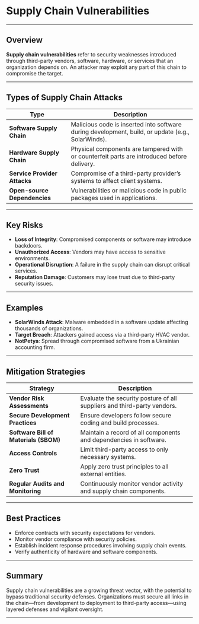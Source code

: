 # Supply Chain Vulnerabilities

---

## Overview

**Supply chain vulnerabilities** refer to security weaknesses introduced through third-party vendors, software, hardware, or services that an organization depends on. An attacker may exploit any part of this chain to compromise the target.

---

## Types of Supply Chain Attacks

| Type                         | Description |
|------------------------------|-------------|
| **Software Supply Chain**     | Malicious code is inserted into software during development, build, or update (e.g., SolarWinds). |
| **Hardware Supply Chain**     | Physical components are tampered with or counterfeit parts are introduced before delivery. |
| **Service Provider Attacks**  | Compromise of a third-party provider’s systems to affect client systems. |
| **Open-source Dependencies**  | Vulnerabilities or malicious code in public packages used in applications. |

---

## Key Risks

- **Loss of Integrity**: Compromised components or software may introduce backdoors.
- **Unauthorized Access**: Vendors may have access to sensitive environments.
- **Operational Disruption**: A failure in the supply chain can disrupt critical services.
- **Reputation Damage**: Customers may lose trust due to third-party security issues.

---

## Examples

- **SolarWinds Attack**: Malware embedded in a software update affecting thousands of organizations.
- **Target Breach**: Attackers gained access via a third-party HVAC vendor.
- **NotPetya**: Spread through compromised software from a Ukrainian accounting firm.

---

## Mitigation Strategies

| Strategy                          | Description |
|----------------------------------|-------------|
| **Vendor Risk Assessments**       | Evaluate the security posture of all suppliers and third-party vendors. |
| **Secure Development Practices**  | Ensure developers follow secure coding and build processes. |
| **Software Bill of Materials (SBOM)** | Maintain a record of all components and dependencies in software. |
| **Access Controls**               | Limit third-party access to only necessary systems. |
| **Zero Trust**                    | Apply zero trust principles to all external entities. |
| **Regular Audits and Monitoring** | Continuously monitor vendor activity and supply chain components. |

---

## Best Practices

- Enforce contracts with security expectations for vendors.  
- Monitor vendor compliance with security policies.  
- Establish incident response procedures involving supply chain events.  
- Verify authenticity of hardware and software components.  

---

## Summary

Supply chain vulnerabilities are a growing threat vector, with the potential to bypass traditional security defenses. Organizations must secure all links in the chain—from development to deployment to third-party access—using layered defenses and vigilant oversight.

---
